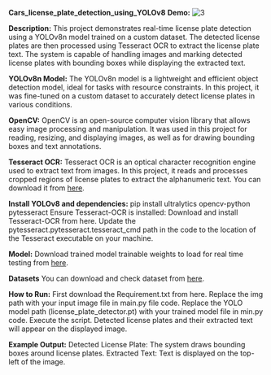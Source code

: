 **Cars_license_plate_detection_using_YOLOv8**
**Demo:**
![3](https://github.com/user-attachments/assets/6c2bb7bd-129a-46c7-b8fe-013fbb3a2498)

**Description:**
This project demonstrates real-time license plate detection using a YOLOv8n model trained on a custom dataset. The detected license plates are then processed using Tesseract OCR to extract the license plate text. The system is capable of handling images and marking detected license plates with bounding boxes while displaying the extracted text.

**YOLOv8n Model:**
The YOLOv8n model is a lightweight and efficient object detection model, ideal for tasks with resource constraints. In this project, it was fine-tuned on a custom dataset to accurately detect license plates in various conditions.

**OpenCV:**
OpenCV is an open-source computer vision library that allows easy image processing and manipulation. It was used in this project for reading, resizing, and displaying images, as well as for drawing bounding boxes and text annotations.

**Tesseract OCR:**
Tesseract OCR is an optical character recognition engine used to extract text from images. In this project, it reads and processes cropped regions of license plates to extract the alphanumeric text.
You can download it from [here]([https://github.com/tesseract-ocr/tesseract]).

**Install YOLOv8 and dependencies:**
pip install ultralytics opencv-python pytesseract
Ensure Tesseract-OCR is installed:
Download and install Tesseract-OCR from here.
Update the pytesseract.pytesseract.tesseract_cmd path in the code to the location of the Tesseract executable on your machine.

**Model:**
Download trained model trainable weights to load for real time testing from [here]([(https://github.com/Rehman54454/Cars_license_plate-detection_using_YOLOv8/blob/main/License_plate_detection.pth)]).

**Datasets**
You can download and check dataset from [here]([https://github.com/tesseract-ocr/tesseract]).

**How to Run:**
First download the Requirement.txt from here.
Replace the img path with your input image file in main.py file code.
Replace the YOLO model path (license_plate_detector.pt) with your trained model file in min.py code.
Execute the script. Detected license plates and their extracted text will appear on the displayed image.

**Example Output:**
Detected License Plate: The system draws bounding boxes around license plates.
Extracted Text: Text is displayed on the top-left of the image.
